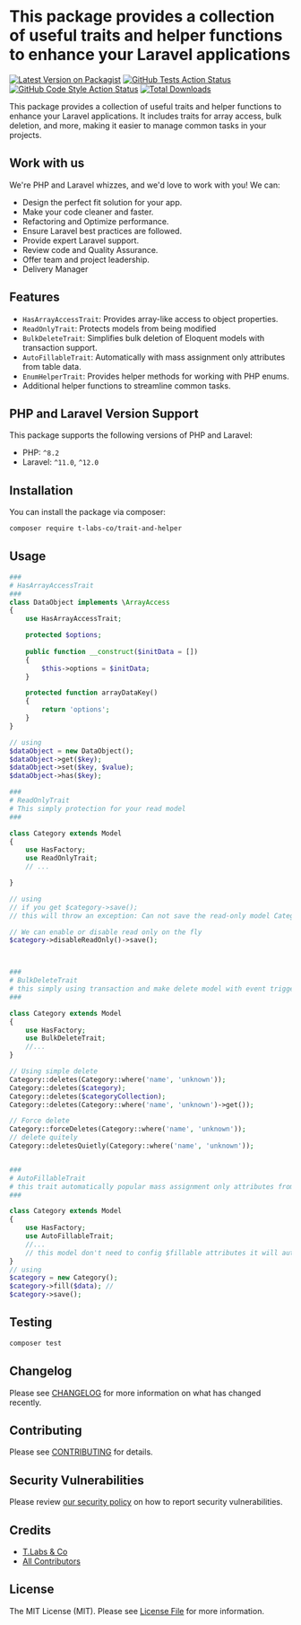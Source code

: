 # This package provides a collection of useful traits and helper functions to enhance your Laravel applications

[![Latest Version on Packagist](https://img.shields.io/packagist/v/t-labs-co/trait-and-helper.svg?style=flat-square)](https://packagist.org/packages/t-labs-co/trait-and-helper)
[![GitHub Tests Action Status](https://img.shields.io/github/actions/workflow/status/t-labs-co/trait-and-helper/run-tests.yml?branch=main&label=tests&style=flat-square)](https://github.com/t-labs-co/trait-and-helper/actions?query=workflow%3Arun-tests+branch%3Amain)
[![GitHub Code Style Action Status](https://img.shields.io/github/actions/workflow/status/t-labs-co/trait-and-helper/fix-php-code-style-issues.yml?branch=main&label=code%20style&style=flat-square)](https://github.com/t-labs-co/trait-and-helper/actions?query=workflow%3A"Fix+PHP+code+style+issues"+branch%3Amain)
[![Total Downloads](https://img.shields.io/packagist/dt/t-labs-co/trait-and-helper.svg?style=flat-square)](https://packagist.org/packages/t-labs-co/trait-and-helper)

This package provides a collection of useful traits and helper functions to enhance your Laravel applications. It includes traits for array access, bulk deletion, and more, making it easier to manage common tasks in your projects.

## Work with us

We're PHP and Laravel whizzes, and we'd love to work with you! We can:

- Design the perfect fit solution for your app.
- Make your code cleaner and faster.
- Refactoring and Optimize performance.
- Ensure Laravel best practices are followed.
- Provide expert Laravel support.
- Review code and Quality Assurance.
- Offer team and project leadership.
- Delivery Manager

## Features

- `HasArrayAccessTrait`: Provides array-like access to object properties.
- `ReadOnlyTrait`: Protects models from being modified
- `BulkDeleteTrait`: Simplifies bulk deletion of Eloquent models with transaction support.
- `AutoFillableTrait`: Automatically with mass assignment only attributes from table data.
- `EnumHelperTrait`: Provides helper methods for working with PHP enums. 
- Additional helper functions to streamline common tasks.

## PHP and Laravel Version Support

This package supports the following versions of PHP and Laravel:

- PHP: `^8.2`
- Laravel: `^11.0`, `^12.0`

## Installation

You can install the package via composer:

```bash
composer require t-labs-co/trait-and-helper
```

## Usage

```php
###
# HasArrayAccessTrait
###
class DataObject implements \ArrayAccess
{
    use HasArrayAccessTrait;

    protected $options;
    
    public function __construct($initData = [])
    {
        $this->options = $initData;
    }

    protected function arrayDataKey()
    {
        return 'options';
    }
}

// using 
$dataObject = new DataObject();
$dataObject->get($key);
$dataObject->set($key, $value);
$dataObject->has($key);

### 
# ReadOnlyTrait
# This simply protection for your read model
### 

class Category extends Model
{
    use HasFactory;
    use ReadOnlyTrait;
    // ...

}

// using
// if you get $category->save();
// this will throw an exception: Can not save the read-only model Category

// We can enable or disable read only on the fly 
$category->disableReadOnly()->save();



###
# BulkDeleteTrait
# this simply using transaction and make delete model with event trigger 
###

class Category extends Model
{
    use HasFactory;
    use BulkDeleteTrait;
    //...
}

// Using simple delete
Category::deletes(Category::where('name', 'unknown'));
Category::deletes($category);
Category::deletes($categoryCollection);
Category::deletes(Category::where('name', 'unknown')->get());

// Force delete
Category::forceDeletes(Category::where('name', 'unknown'));
// delete quitely
Category::deletesQuietly(Category::where('name', 'unknown'));


###
# AutoFillableTrait
# this trait automatically popular mass assignment only attributes from table columns.
###

class Category extends Model
{
    use HasFactory;
    use AutoFillableTrait;
    //...
    // this model don't need to config $fillable attributes it will auto fetch from database table and perform mass-assignment
}
// using 
$category = new Category();
$category->fill($data); // 
$category->save();

```


## Testing

```bash
composer test
```

## Changelog

Please see [CHANGELOG](CHANGELOG.md) for more information on what has changed recently.

## Contributing

Please see [CONTRIBUTING](CONTRIBUTING.md) for details.

## Security Vulnerabilities

Please review [our security policy](../../security/policy) on how to report security vulnerabilities.

## Credits

- [T.Labs & Co](https://github.com/t-labs-co)
- [All Contributors](../../contributors)

## License

The MIT License (MIT). Please see [License File](LICENSE.md) for more information.
